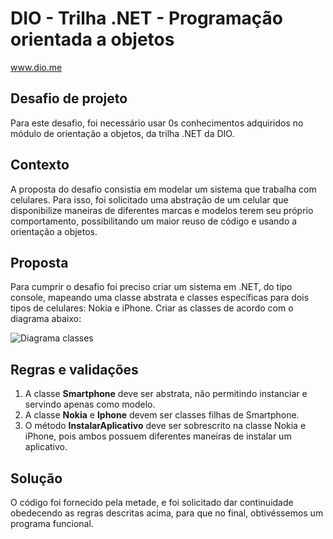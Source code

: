 # DIO - Trilha .NET - Programação orientada a objetos

www.dio.me

## Desafio de projeto

Para este desafio, foi necessário usar 0s conhecimentos adquiridos no módulo de orientação a objetos, da trilha .NET da DIO.

## Contexto

A proposta do desafio consistia em modelar um sistema que trabalha com celulares. Para isso, foi solicitado uma abstração de um celular que disponibilize maneiras de diferentes marcas e modelos terem seu próprio comportamento, possibilitando um maior reuso de código e usando a orientação a objetos.

## Proposta

Para cumprir o desafio foi preciso criar um sistema em .NET, do tipo console, mapeando uma classe abstrata e classes específicas para dois tipos de celulares: Nokia e iPhone.
Criar as classes de acordo com o diagrama abaixo:

![Diagrama classes](Imagens/diagrama.png)

## Regras e validações

1. A classe **Smartphone** deve ser abstrata, não permitindo instanciar e servindo apenas como modelo.
2. A classe **Nokia** e **Iphone** devem ser classes filhas de Smartphone.
3. O método **InstalarAplicativo** deve ser sobrescrito na classe Nokia e iPhone, pois ambos possuem diferentes maneiras de instalar um aplicativo.

## Solução

O código foi fornecido pela metade, e foi solicitado dar continuidade obedecendo as regras descritas acima, para que no final, obtivéssemos um programa funcional.
